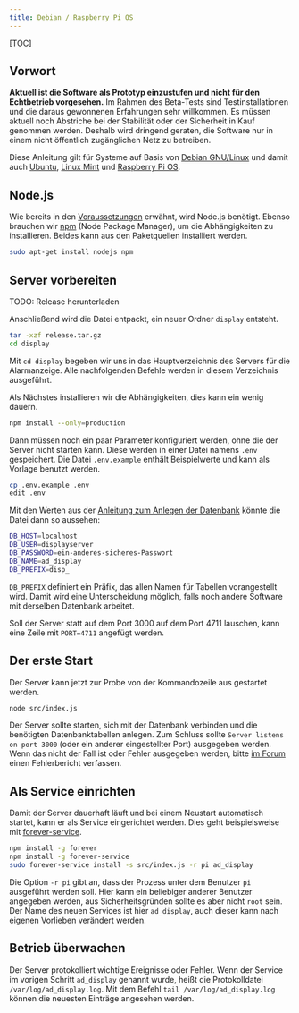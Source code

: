 ```yaml
---
title: Debian / Raspberry Pi OS
---
```

[TOC]

## Vorwort
**Aktuell ist die Software als Prototyp einzustufen und nicht für den Echtbetrieb vorgesehen.**
Im Rahmen des Beta-Tests sind Testinstallationen und die daraus gewonnenen Erfahrungen sehr willkommen.
Es müssen aktuell noch Abstriche bei der Stabilität oder der Sicherheit in Kauf genommen werden.
Deshalb wird dringend geraten, die Software nur in einem nicht öffentlich zugänglichen Netz zu betreiben.

Diese Anleitung gilt für Systeme auf Basis von [Debian GNU/Linux](https://www.debian.org/) und damit auch [Ubuntu](https://ubuntu.com/), [Linux Mint](https://linuxmint.com/) und [Raspberry Pi OS](https://www.raspberrypi.org/downloads/raspberry-pi-os/).

## Node.js
Wie bereits in den [Voraussetzungen](Voraussetzungen#page_Node.js) erwähnt, wird Node.js benötigt.
Ebenso brauchen wir [npm](https://www.npmjs.com/) (Node Package Manager), um die Abhängigkeiten zu installieren.
Beides kann aus den Paketquellen installiert werden.
````bash
sudo apt-get install nodejs npm
````

## Server vorbereiten
TODO: Release herunterladen

Anschließend wird die Datei entpackt, ein neuer Ordner `display` entsteht.

```bash
tar -xzf release.tar.gz
cd display
```

Mit `cd display` begeben wir uns in das Hauptverzeichnis des Servers für die Alarmanzeige.
Alle nachfolgenden Befehle werden in diesem Verzeichnis ausgeführt.

Als Nächstes installieren wir die Abhängigkeiten, dies kann ein wenig dauern.
```bash
npm install --only=production
```

Dann müssen noch ein paar Parameter konfiguriert werden, ohne die der Server nicht starten kann.
Diese werden in einer Datei namens `.env` gespeichert.
Die Datei `.env.example` enthält Beispielwerte und kann als Vorlage benutzt werden.
```bash
cp .env.example .env
edit .env
```

Mit den Werten aus der [Anleitung zum Anlegen der Datenbank](Voraussetzungen#page_Datenbank) könnte die Datei dann so aussehen:
```bash
DB_HOST=localhost
DB_USER=displayserver
DB_PASSWORD=ein-anderes-sicheres-Passwort
DB_NAME=ad_display
DB_PREFIX=disp_
```
`DB_PREFIX` definiert ein Präfix, das allen Namen für Tabellen vorangestellt wird.
Damit wird eine Unterscheidung möglich, falls noch andere Software mit derselben Datenbank arbeitet.

Soll der Server statt auf dem Port 3000 auf dem Port 4711 lauschen, kann eine Zeile mit `PORT=4711` angefügt werden.

## Der erste Start
Der Server kann jetzt zur Probe von der Kommandozeile aus gestartet werden.
```bash
node src/index.js
```
Der Server sollte starten, sich mit der Datenbank verbinden und die benötigten Datenbanktabellen anlegen.
Zum Schluss sollte `Server listens on port 3000` (oder ein anderer eingestellter Port) ausgegeben werden.
Wenn das nicht der Fall ist oder Fehler ausgegeben werden, bitte [im Forum](https://community.alarmdisplay.org/c/support/beta-test/6) einen Fehlerbericht verfassen.

## Als Service einrichten
Damit der Server dauerhaft läuft und bei einem Neustart automatisch startet, kann er als Service eingerichtet werden.
Dies geht beispielsweise mit [forever-service](https://github.com/zapty/forever-service).
```bash
npm install -g forever
npm install -g forever-service
sudo forever-service install -s src/index.js -r pi ad_display
```
Die Option `-r pi` gibt an, dass der Prozess unter dem Benutzer `pi` ausgeführt werden soll.
Hier kann ein beliebiger anderer Benutzer angegeben werden, aus Sicherheitsgründen sollte es aber nicht `root` sein.
Der Name des neuen Services ist hier `ad_display`, auch dieser kann nach eigenen Vorlieben verändert werden.

## Betrieb überwachen
Der Server protokolliert wichtige Ereignisse oder Fehler.
Wenn der Service im vorigen Schritt `ad_display` genannt wurde, heißt die Protokolldatei `/var/log/ad_display.log`.
Mit dem Befehl `tail /var/log/ad_display.log` können die neuesten Einträge angesehen werden.